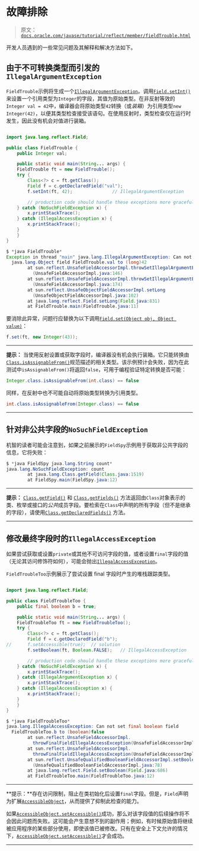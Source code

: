 # 故障排除

> 原文：[`docs.oracle.com/javase/tutorial/reflect/member/fieldTrouble.html`](https://docs.oracle.com/javase/tutorial/reflect/member/fieldTrouble.html)

开发人员遇到的一些常见问题及其解释和解决方法如下。

## 由于不可转换类型而引发的`IllegalArgumentException`

`FieldTrouble`示例将生成一个[`IllegalArgumentException`](https://docs.oracle.com/javase/8/docs/api/java/lang/IllegalArgumentException.html)。调用[`Field.setInt()`](https://docs.oracle.com/javase/8/docs/api/java/lang/reflect/Field.html#setInt-java.lang.Object-int-) 来设置一个引用类型为`Integer`的字段，其值为原始类型。在非反射等效的`Integer val = 42`中，编译器会将原始类型`42`转换（或*装箱*）为引用类型`new Integer(42)`，以便其类型检查接受该语句。在使用反射时，类型检查仅在运行时发生，因此没有机会对值进行装箱。

```java

import java.lang.reflect.Field;

public class FieldTrouble {
    public Integer val;

    public static void main(String... args) {
	FieldTrouble ft = new FieldTrouble();
	try {
	    Class<?> c = ft.getClass();
	    Field f = c.getDeclaredField("val");
  	    f.setInt(ft, 42);               // IllegalArgumentException

        // production code should handle these exceptions more gracefully
	} catch (NoSuchFieldException x) {
	    x.printStackTrace();
 	} catch (IllegalAccessException x) {
 	    x.printStackTrace();
	}
    }
}

```

```java
$ *java FieldTrouble*
Exception in thread "main" java.lang.IllegalArgumentException: Can not set
  java.lang.Object field FieldTrouble.val to (long)42
        at sun.reflect.UnsafeFieldAccessorImpl.throwSetIllegalArgumentException
          (UnsafeFieldAccessorImpl.java:146)
        at sun.reflect.UnsafeFieldAccessorImpl.throwSetIllegalArgumentException
          (UnsafeFieldAccessorImpl.java:174)
        at sun.reflect.UnsafeObjectFieldAccessorImpl.setLong
          (UnsafeObjectFieldAccessorImpl.java:102)
        at java.lang.reflect.Field.setLong(Field.java:831)
        at FieldTrouble.main(FieldTrouble.java:11)

```

要消除此异常，问题行应替换为以下调用[`Field.set(Object obj, Object value)`](https://docs.oracle.com/javase/8/docs/api/java/lang/reflect/Field.html#set-java.lang.Object-java.lang.Object-)：

```java
f.set(ft, new Integer(43));

```

* * *

**提示：** 当使用反射设置或获取字段时，编译器没有机会执行装箱。它只能转换由[`Class.isAssignableFrom()`](https://docs.oracle.com/javase/8/docs/api/java/lang/Class.html#isAssignableFrom-java.lang.Class-)规范描述的相关类型。该示例预计会失败，因为在此测试中`isAssignableFrom()`将返回`false`，可用于编程验证特定转换是否可能：

```java
Integer.class.isAssignableFrom(int.class) == false

```

同样，在反射中也不可能自动将原始类型转换为引用类型。

```java
int.class.isAssignableFrom(Integer.class) == false

```

* * *

## 针对非公共字段的`NoSuchFieldException`

机智的读者可能会注意到，如果之前展示的`FieldSpy`示例用于获取非公共字段的信息，它将失败：

```java
$ *java FieldSpy java.lang.String count*
java.lang.NoSuchFieldException: count
        at java.lang.Class.getField(Class.java:1519)
        at FieldSpy.main(FieldSpy.java:12)

```

* * *

**提示：** [`Class.getField()`](https://docs.oracle.com/javase/8/docs/api/java/lang/Class.html#getField-java.lang.String-) 和 [`Class.getFields()`](https://docs.oracle.com/javase/8/docs/api/java/lang/Class.html#getFields--) 方法返回由`Class`对象表示的类、枚举或接口的*公共*成员字段。要检索在`Class`中声明的所有字段（但不是继承的字段），请使用[`Class.getDeclaredFields()`](https://docs.oracle.com/javase/8/docs/api/java/lang/Class.html#getDeclaredFields--) 方法。

* * *

## 修改最终字段时的`IllegalAccessException`

如果尝试获取或设置`private`或其他不可访问字段的值，或者设置`final`字段的值（无论其访问修饰符如何），可能会抛出[`IllegalAccessException`](https://docs.oracle.com/javase/8/docs/api/java/lang/IllegalAccessException.html)。

``FieldTroubleToo``示例展示了尝试设置 final 字段时产生的堆栈跟踪类型。

```java

import java.lang.reflect.Field;

public class FieldTroubleToo {
    public final boolean b = true;

    public static void main(String... args) {
	FieldTroubleToo ft = new FieldTroubleToo();
	try {
	    Class<?> c = ft.getClass();
	    Field f = c.getDeclaredField("b");
// 	    f.setAccessible(true);  // solution
	    f.setBoolean(ft, Boolean.FALSE);   // IllegalAccessException

        // production code should handle these exceptions more gracefully
	} catch (NoSuchFieldException x) {
	    x.printStackTrace();
	} catch (IllegalArgumentException x) {
	    x.printStackTrace();
	} catch (IllegalAccessException x) {
	    x.printStackTrace();
	}
    }
}

```

```java
$ *java FieldTroubleToo*
java.lang.IllegalAccessException: Can not set final boolean field
  FieldTroubleToo.b to (boolean)false
        at sun.reflect.UnsafeFieldAccessorImpl.
          throwFinalFieldIllegalAccessException(UnsafeFieldAccessorImpl.java:55)
        at sun.reflect.UnsafeFieldAccessorImpl.
          throwFinalFieldIllegalAccessException(UnsafeFieldAccessorImpl.java:63)
        at sun.reflect.UnsafeQualifiedBooleanFieldAccessorImpl.setBoolean
          (UnsafeQualifiedBooleanFieldAccessorImpl.java:78)
        at java.lang.reflect.Field.setBoolean(Field.java:686)
        at FieldTroubleToo.main(FieldTroubleToo.java:12)

```

* * *

**提示：**存在访问限制，阻止在类初始化后设置`final`字段。但是，`Field`声明为扩展[`AccessibleObject`](https://docs.oracle.com/javase/8/docs/api/java/lang/reflect/AccessibleObject.html)，从而提供了抑制此检查的能力。

如果[`AccessibleObject.setAccessible()`](https://docs.oracle.com/javase/8/docs/api/java/lang/reflect/AccessibleObject.html#setAccessible-boolean-)成功，那么对该字段值的后续操作将不会因此问题而失败。这可能会产生意想不到的副作用；例如，有时候原始值将继续被应用程序的某些部分使用，即使该值已被修改。只有在安全上下文允许的情况下，[`AccessibleObject.setAccessible()`](https://docs.oracle.com/javase/8/docs/api/java/lang/reflect/AccessibleObject.html#setAccessible-boolean-)才会成功。

* * *
